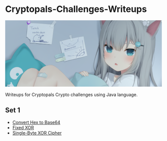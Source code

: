 # Cryptopals-Challenges-Writeups

![image](https://github.com/NashoNightmare/Cryptopals-Challenges-Writeups/blob/master/79059953_p0.png)


Writeups for Cryptopals Crypto challenges using Java language.

## Set 1
- [Convert Hex to Base64](https://github.com/NashoNightmare/Cryptopals-Challenges-Writeups/blob/master/Set1/ConvertHexToBase64.java)
- [Fixed XOR](https://github.com/NashoNightmare/Cryptopals-Challenges-Writeups/blob/master/Set1/FixedXORER.java)
- [Single-Byte XOR Cipher](https://github.com/NashoNightmare/Cryptopals-Challenges-Writeups/blob/master/Set1/SingleByteXORCipher.java)
